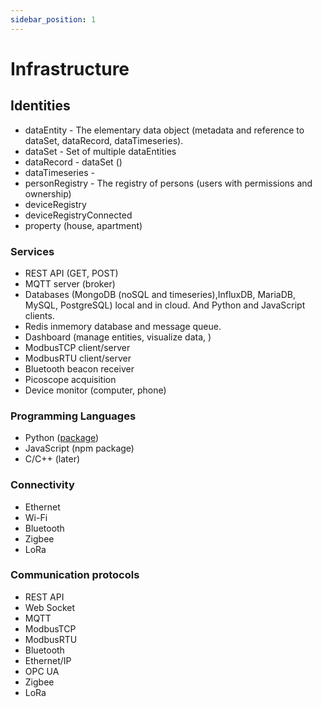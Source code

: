 ```yaml
---
sidebar_position: 1
---
```


# Infrastructure

## Identities

- dataEntity - The elementary data object (metadata and reference to dataSet, dataRecord, dataTimeseries).
- dataSet - Set of multiple dataEntities
- dataRecord - dataSet ()
- dataTimeseries -
- personRegistry - The registry of persons (users with permissions and ownership)
- deviceRegistry
- deviceRegistryConnected
- property (house, apartment)

### Services

- REST API (GET, POST)
- MQTT server (broker)
- Databases (MongoDB (noSQL and timeseries),InfluxDB, MariaDB, MySQL, PostgreSQL) local and in cloud. And Python and JavaScript clients.
- Redis inmemory database and message queue.
- Dashboard (manage entities, visualize data, )
- ModbusTCP client/server
- ModbusRTU client/server
- Bluetooth beacon receiver
- Picoscope acquisition
- Device monitor (computer, phone)

### Programming Languages

- Python ([package](https://github.com/atp-things/pkg-python-util))
- JavaScript (npm package)
- C/C++ (later)

### Connectivity

- Ethernet
- Wi-Fi
- Bluetooth
- Zigbee
- LoRa

### Communication protocols

- REST API
- Web Socket
- MQTT
- ModbusTCP
- ModbusRTU
- Bluetooth
- Ethernet/IP
- OPC UA
- Zigbee
- LoRa
